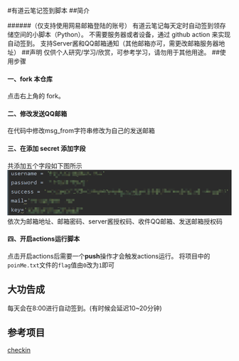 #有道云笔记签到脚本
##简介

######（仅支持使用网易邮箱登陆的账号）
有道云笔记每天定时自动签到领存储空间的小脚本（Python）。
不需要服务器或者设备，通过 github action 来实现自动签到。
支持Server酱和QQ邮箱通知（其他邮箱亦可，需更改邮箱服务器地址）
##声明
仅供个人研究/学习/欣赏，可参考学习，请勿用于其他用途。
##使用步骤
#### 一、fork 本仓库
点击右上角的 fork。
#### 二、修改发送QQ邮箱
在代码中修改msg_from字符串修改为自己的发送邮箱
#### 三、在添加 secret 添加字段
共添加五个字段如下图所示
![secret](img/secret.png)
依次为邮箱地址、邮箱密码、server酱授权码、收件QQ邮箱、发送邮箱授权码
#### 四、开启**actions**运行脚本
点击开启actions后需要一个**push**操作才会触发actions运行。
将项目中的`poinMe.txt`文件的`flag`值由`0`改为`1`即可

## 大功告成
每天会在8:00进行自动签到。(有时候会延迟10~20分钟)

## 参考项目
[checkin](https://github.com/lepecoder/checkin)
